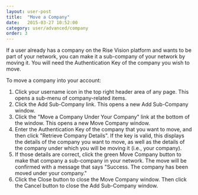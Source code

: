 ```yaml
---
layout: user-post
title:  "Move a Company"
date:   2015-03-27 10:52:00
category: user/advanced/company
order: 3
---
```


If a user already has a company on the Rise Vision platform and wants to be part of your network, you can make it a sub-company of your network by moving it.  You will need the Authentication Key of the company you wish to move.
 
To move a company into your account:

1. Click your username icon in the top right header area of any page. This opens a sub-menu of company-related items.
2. Click the Add Sub-Company link. This opens a new Add Sub-Company window.
3. Click the "Move a Company Under Your Company" link at the bottom of the window. This opens a new Move Company window.
4. Enter the Authentication Key of the company that you want to move, and then click "Retrieve Company Details".  If the key is valid, this displays the details of the company you want to move, as well as the details of the company under which you will be moving it (i.e., your company).
5. If those details are correct, click the green Move Company button to make that company  a sub-company in your network.  The move will be confirmed with a message that says "Success. The company has been moved under your company." 
6. Click the Close button to close the Move Company window. Then click the Cancel button to close the Add Sub-Company window.